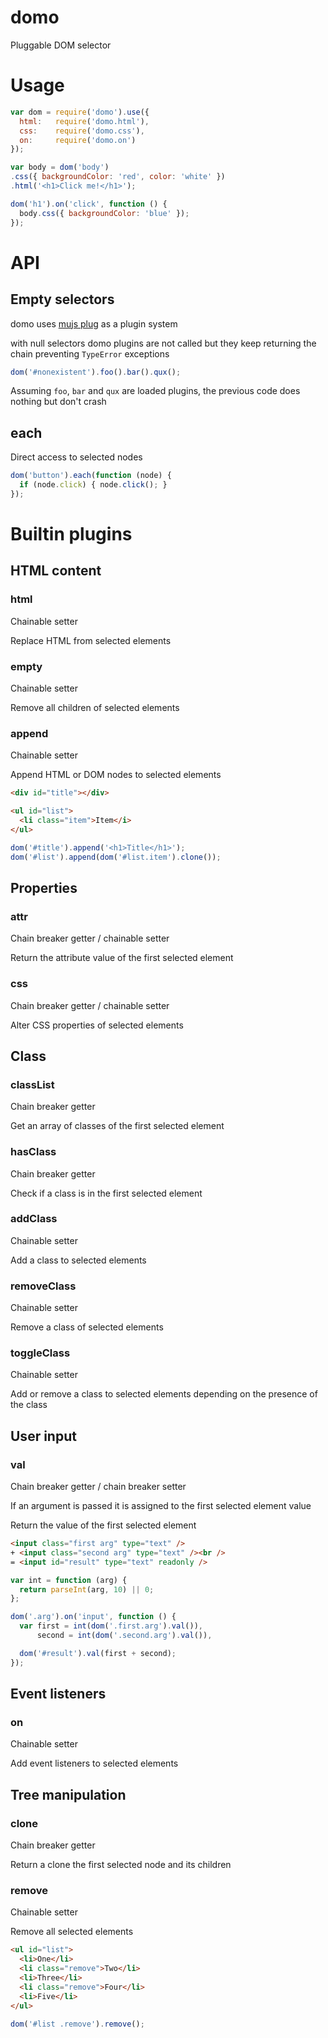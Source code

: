domo
====

Pluggable DOM selector

Usage
=====

```js
var dom = require('domo').use({
  html:   require('domo.html'),
  css:    require('domo.css'),
  on:     require('domo.on')
});

var body = dom('body')
.css({ backgroundColor: 'red', color: 'white' })
.html('<h1>Click me!</h1>');

dom('h1').on('click', function () {
  body.css({ backgroundColor: 'blue' });
});
```

API
===

Empty selectors
---------------

domo uses [mujs plug](http://github.com/mujs/mu.api) as a plugin system

with null selectors domo plugins are not called but they keep returning the
chain preventing `TypeError` exceptions

```js
dom('#nonexistent').foo().bar().qux();
```

Assuming `foo`, `bar` and `qux` are loaded plugins, the previous code does
nothing but don't crash

each
----

Direct access to selected nodes

```js
dom('button').each(function (node) {
  if (node.click) { node.click(); }
});
```

Builtin plugins
===============

HTML content
------------

### html

Chainable setter

Replace HTML from selected elements

### empty

Chainable setter

Remove all children of selected elements

### append

Chainable setter

Append HTML or DOM nodes to selected elements

```html
<div id="title"></div>

<ul id="list">
  <li class="item">Item</i>
</ul>
```

```js
dom('#title').append('<h1>Title</h1>');
dom('#list').append(dom('#list.item').clone());
```

Properties
----------

### attr

Chain breaker getter / chainable setter

Return the attribute value of the first selected element

### css

Chain breaker getter / chainable setter

Alter CSS properties of selected elements

Class
-----

### classList

Chain breaker getter

Get an array of classes of the first selected element

### hasClass

Chain breaker getter

Check if a class is in the first selected element

### addClass

Chainable setter

Add a class to selected elements

### removeClass

Chainable setter

Remove a class of selected elements

### toggleClass

Chainable setter

Add or remove a class to selected elements depending on the presence of the
class

User input
----------

### val

Chain breaker getter / chain breaker setter

If an argument is passed it is assigned to the first selected element value

Return the value of the first selected element

```html
<input class="first arg" type="text" />
+ <input class="second arg" type="text" /><br />
= <input id="result" type="text" readonly />
```

```js
var int = function (arg) {
  return parseInt(arg, 10) || 0;
};

dom('.arg').on('input', function () {
  var first = int(dom('.first.arg').val()),
      second = int(dom('.second.arg').val()),

  dom('#result').val(first + second);
});
```

Event listeners
---------------

### on

Chainable setter

Add event listeners to selected elements

Tree manipulation
-----------------

### clone

Chain breaker getter

Return a clone the first selected node and its children

### remove

Chainable setter

Remove all selected elements

```html
<ul id="list">
  <li>One</li>
  <li class="remove">Two</li>
  <li>Three</li>
  <li class="remove">Four</li>
  <li>Five</li>
</ul>
```

```js
dom('#list .remove').remove();
```
